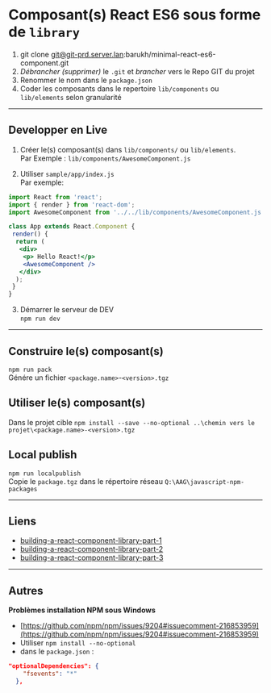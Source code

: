 # Composant(s) React ES6 sous forme de `library`
1. git clone git@git-prd.server.lan:barukh/minimal-react-es6-component.git
2. *Débrancher* *(supprimer)* le `.git` et *brancher* vers le Repo GIT du projet
3. Renommer le nom dans le `package.json`
4. Coder les composants dans le repertoire `lib/components` ou `lib/elements` selon granularité

---

## Developper en Live
1. Créer le(s) composant(s) dans `lib/components/` ou `lib/elements`.   
Par Exemple : `lib/components/AwesomeComponent.js` 

2. Utiliser `sample/app/index.js`   
Par exemple:
```jsx
import React from 'react';
import { render } from 'react-dom';
import AwesomeComponent from '../../lib/components/AwesomeComponent.js';

class App extends React.Component {
 render() {
  return (
   <div>
    <p> Hello React!</p>
    <AwesomeComponent />
   </div>
  );
 }
}
```

3. Démarrer le serveur de DEV   
`npm run dev`
---

## Construire le(s) composant(s)

`npm run pack`   
Génére un fichier `<package.name>`-`<version>.tgz`

## Utiliser le(s) composant(s)

Dans le projet cible `npm install --save --no-optional ..\chemin vers le projet\<package.name>-<version>.tgz`

## Local publish

`npm run localpublish`   
Copie le `package.tgz` dans le répertoire réseau `Q:\AAG\javascript-npm-packages` 

----------
## Liens

- [building-a-react-component-library-part-1](https://hackernoon.com/building-a-react-component-library-part-1-d8a1e248fe6c)
- [building-a-react-component-library-part-2](https://hackernoon.com/building-a-react-component-library-part-2-46fd4f77bb5c)
- [building-a-react-component-library-part-3](https://hackernoon.com/building-a-react-component-library-part-3-adb2cd0e021c)

----------

## Autres

**Problèmes installation NPM sous Windows**
- [https://github.com/npm/npm/issues/9204#issuecomment-216853959](https://github.com/npm/npm/issues/9204#issuecomment-216853959)
- Utiliser `npm install --no-optional`
- dans le `package.json` :

```json
"optionalDependencies": {
    "fsevents": "*"
  }, 
```

